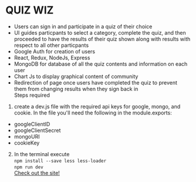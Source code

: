 QUIZ WIZ
===
* Users can sign in and participate in a quiz of their choice<br />
* UI guides particpants to select a category, complete the quiz, and then proceeded to have the results of their quiz shown along with results with respect to all other particpants<br />
* Google Auth for creation of users<br />
* React, Redux, NodeJs, Express<br />
* MongoDB for database of all the quiz contents and information on each user<br />
* Chart Js to display graphical content of community<br />
* Redirection of page once users have completed  the quiz to prevent them from changing results when they sign back in<br />
Steps required
1. create a dev.js file with the required api keys for google, mongo, and cookie. In the file you'll need the following in the module.exports:<br />
* googleClientID<br />
* googleClientSecret<br />
* mongoURI<br />
* cookieKey<br />
2. In the terminal execute <br />
```npm install --save less less-loader``` <br />
```npm run dev``` <br />
[Check out the site!](https://quizwizkd.herokuapp.com/#)
